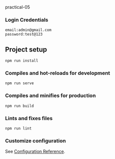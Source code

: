practical-05
### Login Credentials
```
email:admin@gmail.com
password:test@123
```


## Project setup
```
npm run install
```


### Compiles and hot-reloads for development
```
npm run serve
```

### Compiles and minifies for production
```
npm run build
```

### Lints and fixes files
```
npm run lint
```

### Customize configuration
See [Configuration Reference](https://cli.vuejs.org/config/).
